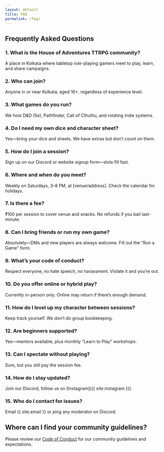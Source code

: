 ```yaml
---
layout: default
title: FAQ
permalink: /faq/
---
```

## Frequently Asked Questions

### 1. What is the House of Adventures TTRPG community?
A place in Kolkata where tabletop role-playing gamers meet to play, learn, and share campaigns.

### 2. Who can join?
Anyone in or near Kolkata, aged 16+, regardless of experience level.

### 3. What games do you run?
We host D&D (5e), Pathfinder, Call of Cthulhu, and rotating indie systems.

### 4. Do I need my own dice and character sheet?
Yes—bring your dice and sheets. We have extras but don’t count on them.

### 5. How do I join a session?
Sign up on our Discord or website signup form—slots fill fast.

### 6. Where and when do you meet?
Weekly on Saturdays, 3–8 PM, at [venue/address]. Check the calendar for holidays.

### 7. Is there a fee?
₹100 per session to cover venue and snacks. No refunds if you bail last-minute.

### 8. Can I bring friends or run my own game?
Absolutely—DMs and new players are always welcome. Fill out the “Run a Game” form.

### 9. What’s your code of conduct?
Respect everyone, no hate speech, no harassment. Violate it and you’re out.

### 10. Do you offer online or hybrid play?
Currently in-person only. Online may return if there’s enough demand.

### 11. How do I level up my character between sessions?
Keep track yourself. We don’t do group bookkeeping.

### 12. Are beginners supported?
Yes—mentors available, plus monthly “Learn to Play” workshops.

### 13. Can I spectate without playing?
Sure, but you still pay the session fee.

### 14. How do I stay updated?
Join our Discord, follow us on [Instagram]({{ site.instagram }}).

### 15. Who do I contact for issues?
Email {{ site.email }} or ping any moderator on Discord.


## Where can I find your community guidelines?
Please review our [Code of Conduct](/code-of-conduct) for our community guidelines and expectations.
